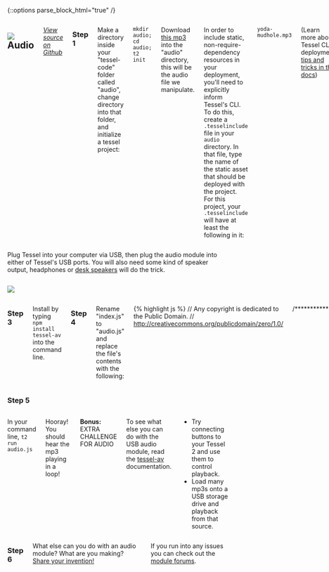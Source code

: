 {::options parse_block_html="true" /}

<div class="row">
<div class="large-12 columns">

## <img class="constrain-sm" src="https://s3.amazonaws.com/technicalmachine-assets/technical-io/modules/usb.png"> Audio

[<i class="fa fa-github">View source on Github</i>](https://github.com/tessel/tessel-av)

### Step 1

Make a directory inside your "tessel-code" folder called "audio", change directory into that folder, and initialize a tessel project:

`mkdir audio; cd audio; t2 init`

Download [this mp3](https://dl.dropboxusercontent.com/u/3531958/yoda-mudhole.mp3) into the "audio" directory, this will be the audio file we manipulate. 

In order to include static, non-require-dependency resources in your deployment, you'll need to explicitly inform Tessel's CLI. To do this, create a `.tesselinclude` file in your `audio` directory. In that file, type the name of the static asset that should be deployed with the project. For this project, your `.tesselinclude` will have at least the following in it: 

`yoda-mudhole.mp3`

(Learn more about Tessel CLI deployment [tips and tricks in the docs](https://tessel.io/docs/cli#usage))

### Step 2
</div>
</div>

<div class="row">
<div class="large-6 columns">

Plug Tessel into your computer via USB, then plug the audio module into either of Tessel's USB ports. You will also need some kind of speaker output, headphones or [desk speakers](http://www.amazon.com/AmazonBasics-Powered-Computer-Speakers-A100/dp/B00GHY5F3K/) will do the trick.

</div>
<div class="large-6 columns">

![](http://i.imgur.com/zbRKAVx.jpg)

</div>
</div>

<div class="row">
<div class="large-12 columns">

### Step 3

Install by typing `npm install tessel-av` into the command line.

### Step 4

Rename "index.js" to "audio.js" and replace the file's contents with the following:

{% highlight js %}
// Any copyright is dedicated to the Public Domain.
// http://creativecommons.org/publicdomain/zero/1.0/

/*********************************************
- Play audio from an amusing scene between Luke Skywalker, R2-D2 and Yoda
- When the audio reaches the end, play it again from the beginning. 
*********************************************/

var path = require('path');
var av = require('tessel-av');
var mp3 = path.join(__dirname, 'yoda-mudhole.mp3');
var sound = new av.Player(mp3);

sound.play();

sound.on('end', function(seconds) {
  sound.play();
});


{% endhighlight %}

Save the file.

</div>
</div>

<div class="row">
<div class="large-12 columns">

### Step 5

</div>
</div>

<div class="row">
<div class="large-6 columns">

In your command line, `t2 run audio.js`

Hooray! You should hear the mp3 playing in a loop!

**Bonus:** EXTRA CHALLENGE FOR AUDIO

To see what else you can do with the USB audio module, read the [tessel-av](https://github.com/tessel/tessel-av) documentation.

- Try connecting buttons to your Tessel 2 and use them to control playback. 
- Load many mp3s onto a USB storage drive and playback from that source. 

</div>
<div class="large-6 columns">


</div>
</div>

<div class="row">
<div class="large-12 columns">

### Step 6

What else can you do with an audio module? What are you making? [Share your invention!](//tessel.io/projects)

If you run into any issues you can check out the [module forums](http://forums.tessel.io/c/modules).

</div>
</div>
